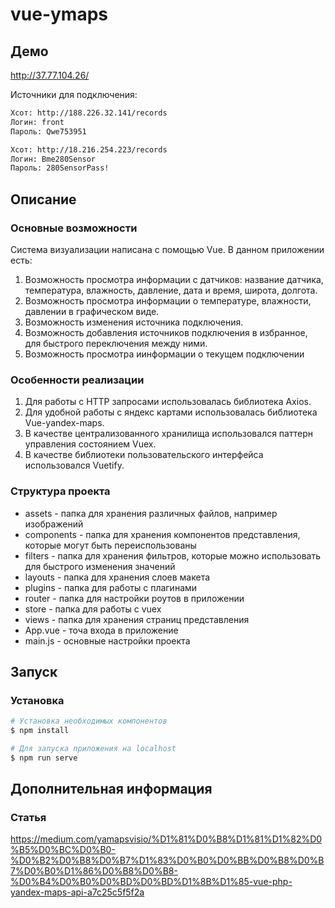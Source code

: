# vue-ymaps
## Демо
http://37.77.104.26/

Источники для подключения:
```bash
Хсот: http://188.226.32.141/records
Логин: front
Пароль: Qwe753951
```
```bash
Хсот: http://18.216.254.223/records
Логин: Bme280Sensor
Пароль: 280SensorPass!
```

## Описание 
### Основные возможности
Система визуализации написана с помощью Vue. В данном приложении есть:
1) Возможность просмотра информации с датчиков: название датчика, температура, влажность, давление, дата и время, широта, долгота.
2) Возможность просмотра информации о температуре, влажности, давлении в графическом виде.
3) Возможность изменения источника подключения.
4) Возможность добавления источников подключения в избранное, для быстрого переключения между ними.
5) Возможность просмотра иинформации о текущем подключении

### Особенности реализации
1) Для работы с HTTP запросами использовалась библиотека Axios.
2) Для удобной работы с яндекс картами использовалась библиотека Vue-yandex-maps.
3) В качестве централизованного хранилища использовался паттерн управления состоянием Vuex.
4) В качестве библиотеки пользовательского интерфейса использовался Vuetify.

### Структура проекта
* assets - папка для хранения различных файлов, например изображений
* components - папка для хранения компонентов представления, которые могут быть переиспользованы
* filters - папка для хранения фильтров, которые можно использовать для быстрого изменения значений
* layouts - папка для хранения слоев макета
* plugins - папка для работы с плагинами
* router - папка для настройки роутов в приложении
* store - папка для работы с vuex
* views - папка для хранения страниц представления
* App.vue - точа входа в приложение
* main.js - основные настройки проекта

## Запуск
### Установка
```bash
# Установка необходимых компонентов
$ npm install

# Для запуска приложения на localhost
$ npm run serve
```

## Дополнительная информация
### Статья
https://medium.com/yamapsvisio/%D1%81%D0%B8%D1%81%D1%82%D0%B5%D0%BC%D0%B0-%D0%B2%D0%B8%D0%B7%D1%83%D0%B0%D0%BB%D0%B8%D0%B7%D0%B0%D1%86%D0%B8%D0%B8-%D0%B4%D0%B0%D0%BD%D0%BD%D1%8B%D1%85-vue-php-yandex-maps-api-a7c25c5f5f2a
